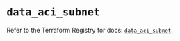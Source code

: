 # `data_aci_subnet`

Refer to the Terraform Registry for docs: [`data_aci_subnet`](https://registry.terraform.io/providers/ciscodevnet/aci/2.17.0/docs/data-sources/subnet).
